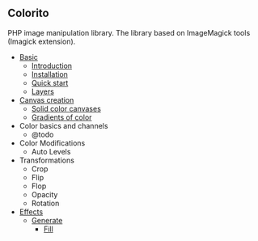 ## Colorito

PHP image manipulation library. The library based on ImageMagick tools (Imagick extension). 

 * [Basic](#introduction)
   * [Introduction](#introduction)
   * [Installation](#installation)
   * [Quick start](#quick-start)
   * [Layers](#layers)
 * [Canvas creation](#canvas-creation)
   * [Solid color canvases](#solid-color-canvases)
   * [Gradients of color](#gradients-of-color)
 * Color basics and channels
   * @todo
 * Color Modifications
   * Auto Levels
 * Transformations
   * Crop
   * Flip
   * Flop
   * Opacity
   * Rotation
 * [Effects](#effects)
   * [Generate](#generate)
     * [Fill](#fill)
